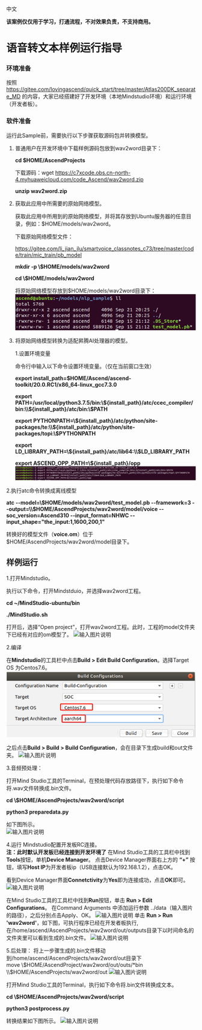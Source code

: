 中文

**该案例仅仅用于学习，打通流程，不对效果负责，不支持商用。**

# 语音转文本样例运行指导

### 环境准备

按照 https://gitee.com/lovingascend/quick_start/tree/master/Atlas200DK_separate_MD 的内容，大家已经搭建好了开发环境（本地Mindstudio环境）和运行环境（开发者板）。

### 软件准备

运行此Sample前，需要执行以下步骤获取源码包并转换模型。

1. 普通用户在开发环境中下载样例源码包放到wav2word目录下：

   **cd $HOME/AscendProjects**

   下载源码：wget https://c7xcode.obs.cn-north-4.myhuaweicloud.com/code_Ascend/wav2word.zip   

   **unzip wav2word.zip**

2. 获取此应用中所需要的原始网络模型。

   获取此应用中所用到的原始网络模型，并将其存放到Ubuntu服务器的任意目录，例如：$HOME/models/wav2word。

   下载原始网络模型文件：

   https://gitee.com/li_jian_jlu/smartvoice_classnotes_c73/tree/master/code/train/mic_train/pb_model

   **mkdir -p \\$HOME/models/wav2word**

   **cd \\$HOME/models/wav2word**

   将原始网络模型存放到$HOME/models/wav2word目录下：
    ![](figures/软件准备1.png "软件准备1")  

3. 将原始网络模型转换为适配昇腾AI处理器的模型。

   1.设置环境变量

   命令行中输入以下命令设置环境变量。（仅在当前窗口生效）


   **export install_path=\$HOME/Ascend/ascend-toolkit/20.0.RC1/x86_64-linux_gcc7.3.0**  

   **export PATH=/usr/local/python3.7.5/bin:\\${install_path}/atc/ccec_compiler/bin:\\${install_path}/atc/bin:\\$PATH**  

   **export PYTHONPATH=\\${install_path}/atc/python/site-packages/te:\\${install_path}/atc/python/site-packages/topi:\\$PYTHONPATH**  

   **export LD_LIBRARY_PATH=\\${install_path}/atc/lib64:\\$LD_LIBRARY_PATH**  

   **export ASCEND_OPP_PATH=\\${install_path}/opp**  
    ![](figures/软件准备2.png "软件准备2")  
   
2.执行atc命令转换成离线模型
   
**atc --model=\\$HOME/models/wav2word/test_model.pb --framework=3 --output=\\$HOME/AscendProjects/wav2word/model/voice --soc_version=Ascend310 --input_format=NHWC --input_shape="the_input:1,1600,200,1"**
   
转换好的模型文件（**voice.om**）位于$HOME/AscendProjects/wav2word/model目录下。

##  样例运行

1.打开Mindstudio。

执行以下命令，打开Mindstduio，并选择wav2word工程。

**cd ~/MindStudio-ubuntu/bin**

**./MindStudio.sh**

打开后，选择“Open project”，打开wav2word工程。此时，工程的model文件夹下已经有对应的om模型了。
    ![输入图片说明](https://images.gitee.com/uploads/images/2020/0925/103950_66be0263_7985487.png "屏幕截图.png")



2.编译

在**Mindstudio**的工具栏中点击**Build > Edit Build Configuration**。选择Target OS 为Centos7.6。
    ![](figures/样例运行3.png "样例运行3")  

之后点击**Build > Build > Build Configuration**，会在目录下生成build和out文件夹。
    ![输入图片说明](https://images.gitee.com/uploads/images/2020/0925/104033_7b53ee57_7985487.png "屏幕截图.png") 



3.音频预处理：

打开Mind Studio工具的Terminal，在预处理代码存放路径下，执行如下命令将.wav文件转换成.bin文件。

**cd \\$HOME/AscendProjects/wav2word/script**

**python3 preparedata.py**

 如下图所示。     
![输入图片说明](https://images.gitee.com/uploads/images/2020/0925/104131_431af1bb_7985487.png "屏幕截图.png") 



4.运行
Mindstudio配置开发板RC连接。       
**注：此时默认开发板已经连接到开发环境了**
在Mind Studio工具的工具栏中找到**Tools**按钮，单机**Device Manager**。
点击Device Manager界面右上方的 **“+”** 按钮，填写**Host IP**为开发者板ip（USB连接默认为192.168.1.2），点击OK。

看到Device Manager界面**Connetctivity**为**Yes**即为连接成功，点击**OK**即可。
   ![输入图片说明](https://images.gitee.com/uploads/images/2020/0925/104202_430853c4_7985487.png "屏幕截图.png")

在Mind Studio工具的工具栏中找到**Run**按钮，单击 **Run > Edit Configurations**。
在Command Arguments 中添加运行参数 ../data（输入图片的路径），之后分别点击Apply、OK。
    ![输入图片说明](https://images.gitee.com/uploads/images/2020/0925/104221_3b1b1743_7985487.png "屏幕截图.png")
单击 **Run > Run 'wav2word'**，如下图，可执行程序已经在开发者板执行,在/home/ascend/AscendProjects/wav2word/out/outputs目录下以时间命名的文件夹里可以看到生成的.bin文件。
   ![输入图片说明](https://images.gitee.com/uploads/images/2020/0925/104254_ae867f61_7985487.png "屏幕截图.png")



5.后处理：
将上一步骤生成的.bin文件移动到/home/ascend/AscendProjects/wav2word/out目录下     
move \\$HOME/AscendProject/wav2word/out/outs/*bin \\$HOME/AscendProjects/wav2word/out
   ![输入图片说明](https://images.gitee.com/uploads/images/2020/0925/104310_acf2479d_7985487.png "屏幕截图.png")

打开Mind Studio工具的Terminal，执行如下命令将.bin文件转换成文本。

**cd \\$HOME/AscendProjects/wav2word/script**

**python3 postprocess.py**

转换结果如下图所示。
   ![输入图片说明](https://images.gitee.com/uploads/images/2020/0925/104327_21294c9d_7985487.png "屏幕截图.png")